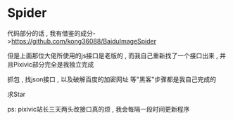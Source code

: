 # Spider

代码部分的话 , 我有借鉴的成分->https://github.com/kong36088/BaiduImageSpider

但是上面那位大佬所使用的js接口是老版的 , 而我自己重新找了一个接口出来 , 并且Pixivic部分完全是我独立完成

抓包 , 找json接口 , 以及破解百度的加密网址 等"黑客"步骤都是我自己完成的

求Star



ps: pixivic站长三天两头改接口真的烦 , 我会每隔一段时间更新程序
